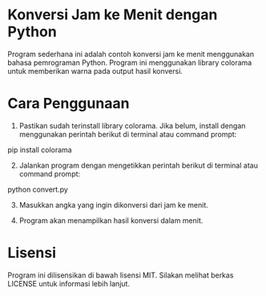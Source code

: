 # Konversi Jam ke Menit dengan Python

Program sederhana ini adalah contoh konversi jam ke menit menggunakan bahasa pemrograman Python. Program ini menggunakan library colorama untuk memberikan warna pada output hasil konversi.

# Cara Penggunaan

1. Pastikan sudah terinstall library colorama. Jika belum, install dengan menggunakan perintah berikut di terminal atau command prompt:

pip install colorama

2. Jalankan program dengan mengetikkan perintah berikut di terminal atau command prompt:

python convert.py

3. Masukkan angka yang ingin dikonversi dari jam ke menit.

4. Program akan menampilkan hasil konversi dalam menit.
 
# Lisensi

Program ini dilisensikan di bawah lisensi MIT. Silakan melihat berkas LICENSE untuk informasi lebih lanjut.
